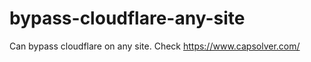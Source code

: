 # bypass-cloudflare-any-site
Can bypass cloudflare on any site. Check https://www.capsolver.com/ 











                                                                                 